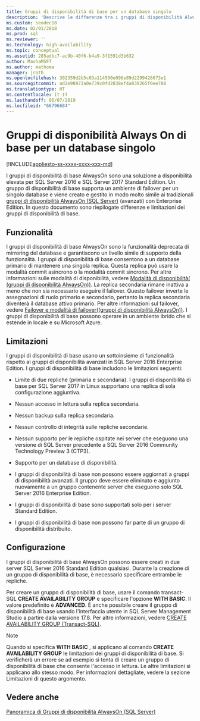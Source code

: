 ```yaml
---
title: Gruppi di disponibilità di base per un database singolo
description: 'Descrive le differenze tra i gruppi di disponibilità Always On normali e di base, nonché le modalità di configurazione di un gruppo di disponibilità di base. '
ms.custom: seodec18
ms.date: 02/01/2018
ms.prod: sql
ms.reviewer: ''
ms.technology: high-availability
ms.topic: conceptual
ms.assetid: 285adbc7-ac9b-40f6-b4a9-3f1591d3b632
author: MashaMSFT
ms.author: mathoma
manager: jroth
ms.openlocfilehash: 302359d2b5c03a114590e096e89d2299426673e1
ms.sourcegitcommit: ad2e98972a0e739c0fd2038ef4a030265f0ee788
ms.translationtype: HT
ms.contentlocale: it-IT
ms.lasthandoff: 06/07/2019
ms.locfileid: "66796684"
---
```

# <a name="basic-always-on-availability-groups-for-a-single-database"></a>Gruppi di disponibilità Always On di base per un database singolo
[!INCLUDE[appliesto-ss-xxxx-xxxx-xxx-md](../../../includes/appliesto-ss-xxxx-xxxx-xxx-md.md)]

  I gruppi di disponibilità di base AlwaysOn sono una soluzione a disponibilità elevata per SQL Server 2016 e SQL Server 2017 Standard Edition. Un gruppo di disponibilità di base supporta un ambiente di failover per un singolo database e viene creato e gestito in modo molto simile ai tradizionali [gruppi di disponibilità AlwaysOn &#40;SQL Server&#41;](../../../database-engine/availability-groups/windows/always-on-availability-groups-sql-server.md) (avanzati) con Enterprise Edition. In questo documento sono riepilogate differenze e limitazioni dei gruppi di disponibilità di base.  
  
## <a name="features"></a>Funzionalità  
 I gruppi di disponibilità di base AlwaysOn sono la funzionalità deprecata di mirroring del database e garantiscono un livello simile di supporto della funzionalità. I gruppi di disponibilità di base consentono a un database primario di mantenere una singola replica. Questa replica può usare la modalità commit asincrono o la modalità commit sincrono. Per altre informazioni sulle modalità di disponibilità, vedere [Modalità di disponibilità&#40; (gruppi di disponibilità AlwaysOn)&#41;](../../../database-engine/availability-groups/windows/availability-modes-always-on-availability-groups.md). La replica secondaria rimane inattiva a meno che non sia necessario eseguire il failover. Questo failover inverte le assegnazioni di ruolo primario e secondario, pertanto la replica secondaria diventerà il database attivo primario. Per altre informazioni sul failover, vedere [Failover e modalità di failover&#40;(gruppi di disponibilità AlwaysOn)&#41;](../../../database-engine/availability-groups/windows/failover-and-failover-modes-always-on-availability-groups.md). I gruppi di disponibilità di base possono operare in un ambiente ibrido che si estende in locale e su Microsoft Azure.  
  
## <a name="limitations"></a>Limitazioni  
 I gruppi di disponibilità di base usano un sottoinsieme di funzionalità rispetto ai gruppi di disponibilità avanzati in SQL Server 2016 Enterprise Edition. I gruppi di disponibilità di base includono le limitazioni seguenti:  
  
- Limite di due repliche (primaria e secondaria). I gruppi di disponibilità di base per SQL Server 2017 in Linux supportano una replica di sola configurazione aggiuntiva.
  
- Nessun accesso in lettura sulla replica secondaria.  
  
- Nessun backup sulla replica secondaria.  

- Nessun controllo di integrità sulle repliche secondarie. 

- Nessun supporto per le repliche ospitate nei server che eseguono una versione di SQL Server precedente a SQL Server 2016 Community Technology Preview 3 (CTP3).  

- Supporto per un database di disponibilità.  
  
- I gruppi di disponibilità di base non possono essere aggiornati a gruppi di disponibilità avanzati. Il gruppo deve essere eliminato e aggiunto nuovamente a un gruppo contenente server che eseguono solo SQL Server 2016 Enterprise Edition.  
  
- I gruppi di disponibilità di base sono supportati solo per i server Standard Edition. 

- I gruppi di disponibilità di base non possono far parte di un gruppo di disponibilità distribuito. 
  
## <a name="configuration"></a>Configurazione  
 I gruppi di disponibilità di base AlwaysOn possono essere creati in due server SQL Server 2016 Standard Edition qualsiasi. Durante la creazione di un gruppo di disponibilità di base, è necessario specificare entrambe le repliche.  
  
 Per creare un gruppo di disponibilità di base, usare il comando transact-SQL **CREATE AVAILABILITY GROUP** e specificare l'opzione **WITH BASIC**. Il valore predefinito è **ADVANCED**. È anche possibile creare il gruppo di disponibilità di base usando l'interfaccia utente in SQL Server Management Studio a partire dalla versione 17.8. Per altre informazioni, vedere [CREATE AVAILABILITY GROUP &#40;Transact-SQL&#41;](../../../t-sql/statements/create-availability-group-transact-sql.md). 
  
> [!NOTE]  
>  Quando si specifica **WITH BASIC** , si applicano al comando **CREATE AVAILABILITY GROUP** le limitazioni dei gruppi di disponibilità di base. Si verificherà un errore se ad esempio si tenta di creare un gruppo di disponibilità di base che consente l'accesso in lettura. Le altre limitazioni si applicano allo stesso modo. Per informazioni dettagliate, vedere la sezione Limitazioni di questo argomento.  
  
## <a name="see-also"></a>Vedere anche  
 [Panoramica di Gruppi di disponibilità AlwaysOn &#40;SQL Server&#41;](../../../database-engine/availability-groups/windows/overview-of-always-on-availability-groups-sql-server.md)  
  
  
